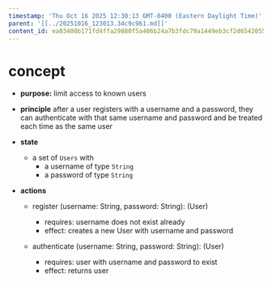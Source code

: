 ```yaml
---
timestamp: 'Thu Oct 16 2025 12:30:13 GMT-0400 (Eastern Daylight Time)'
parent: '[[../20251016_123013.34c9c961.md]]'
content_id: ea03400b171fd4ffa29880f5a406b24a7b3fdc79a1449eb3cf2d6542055cac35
---
```


# concept

* **purpose:** limit access to known users

* **principle** after a user registers with a username and a password, they can authenticate with that same username and password and be treated each time as the same user

* **state**
  * a set of `Users` with
    * a username of type `String`
    * a password of type `String`

* **actions**
  * register (username: String, password: String): (User)
    * requires: username does not exist already
    * effect: creates a new User with username and password

  * authenticate (username: String, password: String): (User)
    * requires: user with username and password to exist
    * effect: returns user
